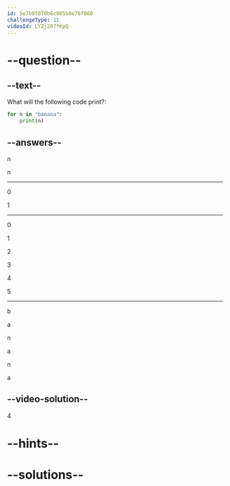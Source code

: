 ```yaml
---
id: 5e7b9f070b6c005b0e76f060
challengeType: 11
videoId: LYZj207fKpQ
---
```


# --question--

## --text--

What will the following code print?:

```python
for n in "banana":
    print(n)
```

## --answers--

n

n

---

0

1

---

0

1

2

3

4

5

---

b

a

n

a

n

a

## --video-solution--

4

# --hints--


# --solutions--

